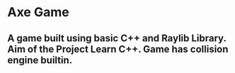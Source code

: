# Axe Game  

## A game built using basic C++ and Raylib Library. Aim of the Project Learn C++. Game has collision engine builtin.